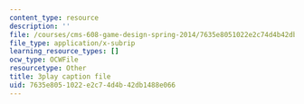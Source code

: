 ```yaml
---
content_type: resource
description: ''
file: /courses/cms-608-game-design-spring-2014/7635e8051022e2c74d4b42db1488e066_1506661.srt
file_type: application/x-subrip
learning_resource_types: []
ocw_type: OCWFile
resourcetype: Other
title: 3play caption file
uid: 7635e805-1022-e2c7-4d4b-42db1488e066
---
```


